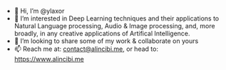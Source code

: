 - 👋 Hi, I’m @ylaxor
- 👀 I’m interested in Deep Learning techniques and their applications to Natural Language processing, Audio & Image processing, and, more broadly, in any creative applications of Artifical Intelligence.
- 💞️ I’m looking to share some of my work & collaborate on yours 
- 📫 Reach me at: contact@alincibi.me, or head to: https://www.alincibi.me

<!---
ylaxor/ylaxor is a ✨ special ✨ repository because its `README.md` (this file) appears on your GitHub profile.
You can click the Preview link to take a look at your changes.
--->
